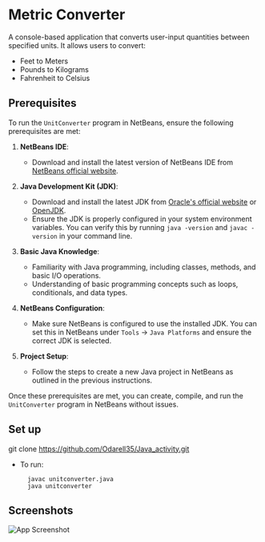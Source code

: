 
# Metric Converter

A console-based application that converts user-input quantities between specified units. It allows users to convert:

- Feet to Meters
- Pounds to Kilograms
- Fahrenheit to Celsius




##  Prerequisites 
To run the `UnitConverter` program in NetBeans, ensure the following prerequisites are met:

1. **NetBeans IDE**:
   - Download and install the latest version of NetBeans IDE from [NetBeans official website](https://netbeans.apache.org/download/index.html).

2. **Java Development Kit (JDK)**:
   - Download and install the latest JDK from [Oracle's official website](https://www.oracle.com/java/technologies/javase-downloads.html) or [OpenJDK](https://openjdk.java.net/install/).
   - Ensure the JDK is properly configured in your system environment variables. You can verify this by running `java -version` and `javac -version` in your command line.

3. **Basic Java Knowledge**:
   - Familiarity with Java programming, including classes, methods, and basic I/O operations.
   - Understanding of basic programming concepts such as loops, conditionals, and data types.

4. **NetBeans Configuration**:
   - Make sure NetBeans is configured to use the installed JDK. You can set this in NetBeans under `Tools` -> `Java Platforms` and ensure the correct JDK is selected.

5. **Project Setup**:
   - Follow the steps to create a new Java project in NetBeans as outlined in the previous instructions.

Once these prerequisites are met, you can create, compile, and run the `UnitConverter` program in NetBeans without issues.
## Set up

git clone https://github.com/Odarell35/Java_activity.git
- To run:

        javac unitconverter.java
        java unitconverter

## Screenshots

![App Screenshot](https://via.placeholder.com/468x300?text=App+Screenshot+Here)

